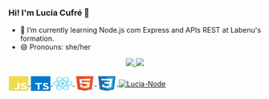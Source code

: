 ### Hi! I'm Lucía Cufré 👋

- 🌱 I’m currently learning Node.js com Express and APIs REST at Labenu's formation.
- 😄 Pronouns: she/her

<div align="center">
  <a href="https://github.com/lucia-cufre">
  <img height="180em" src="https://github-readme-stats.vercel.app/api?username=lucia-cufre&show_icons=true&theme=dracula&include_all_commits=true&count_private=true"/>
  <img height="180em" src="https://github-readme-stats.vercel.app/api/top-langs/?username=lucia-cufre&layout=compact&langs_count=7&theme=dracula"/>
</div>

  <div style="display: inline_block"><br>
  <img align="center" alt="Lucia-Js" height="30" width="40" src="https://raw.githubusercontent.com/devicons/devicon/master/icons/javascript/javascript-plain.svg">
  <img align="center" alt="Lucia-Ts" height="30" width="40" src="https://raw.githubusercontent.com/devicons/devicon/master/icons/typescript/typescript-plain.svg">
  <img align="center" alt="Lucia-React" height="30" width="40" src="https://raw.githubusercontent.com/devicons/devicon/master/icons/react/react-original.svg">
  <img align="center" alt="Lucia-HTML" height="30" width="40" src="https://raw.githubusercontent.com/devicons/devicon/master/icons/html5/html5-original.svg">
  <img align="center" alt="Lucia-CSS" height="30" width="40" src="https://raw.githubusercontent.com/devicons/devicon/master/icons/css3/css3-original.svg">
  <img align="center" alt="Lucia-Node" height="30" width="40" src="https://cdn.jsdelivr.net/gh/devicons/devicon/icons/nodejs/nodejs-original.svg">
</div>
  
  ##
